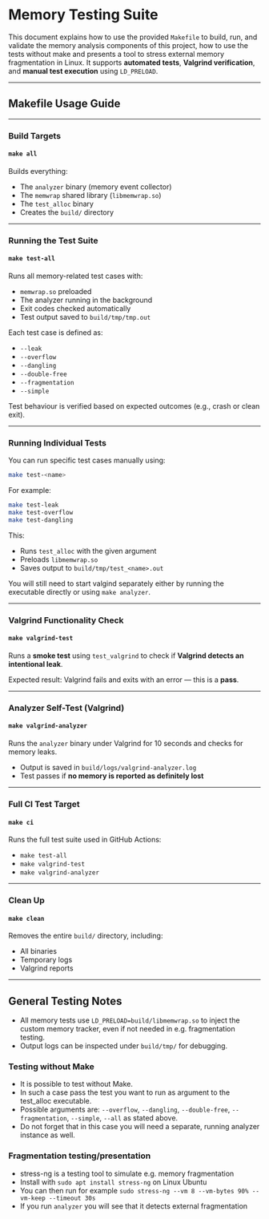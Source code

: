 # Memory Testing Suite

This document explains how to use the provided `Makefile` to build, run, and validate the memory analysis components of this project, how to use the tests without make and presents a tool to stress external memory fragmentation in Linux. It supports **automated tests**, **Valgrind verification**, and **manual test execution** using `LD_PRELOAD`.

---

## Makefile Usage Guide

---

### Build Targets

#### `make all`
Builds everything:
- The `analyzer` binary (memory event collector)
- The `memwrap` shared library (`libmemwrap.so`)
- The `test_alloc` binary
- Creates the `build/` directory

---

### Running the Test Suite

#### `make test-all`
Runs all memory-related test cases with:
- `memwrap.so` preloaded
- The analyzer running in the background
- Exit codes checked automatically
- Test output saved to `build/tmp/tmp.out`

Each test case is defined as:
- `--leak`
- `--overflow`
- `--dangling`
- `--double-free`
- `--fragmentation`
- `--simple`

Test behaviour is verified based on expected outcomes (e.g., crash or clean exit).

---

### Running Individual Tests

You can run specific test cases manually using:

```bash
make test-<name>
```

For example:
```bash
make test-leak
make test-overflow
make test-dangling
```

This:
- Runs `test_alloc` with the given argument
- Preloads `libmemwrap.so`
- Saves output to `build/tmp/test_<name>.out`

You will still need to start valgind separately either by running the executable directly or using `make analyzer`.

---

### Valgrind Functionality Check

#### `make valgrind-test`

Runs a **smoke test** using `test_valgrind` to check if **Valgrind detects an intentional leak**.

Expected result: Valgrind fails and exits with an error — this is a **pass**.

---

### Analyzer Self-Test (Valgrind)

#### `make valgrind-analyzer`

Runs the `analyzer` binary under Valgrind for 10 seconds and checks for memory leaks.

- Output is saved in `build/logs/valgrind-analyzer.log`
- Test passes if **no memory is reported as definitely lost**

---

### Full CI Test Target

#### `make ci`

Runs the full test suite used in GitHub Actions:
- `make test-all`
- `make valgrind-test`
- `make valgrind-analyzer`

---

### Clean Up

#### `make clean`

Removes the entire `build/` directory, including:
- All binaries
- Temporary logs
- Valgrind reports

---
## General Testing Notes

- All memory tests use `LD_PRELOAD=build/libmemwrap.so` to inject the custom memory tracker, even if not needed in e.g. fragmentation testing.
- Output logs can be inspected under `build/tmp/` for debugging.


### Testing without Make
- It is possible to test without Make.
- In such a case pass the test you want to run as argument to the test_alloc executable.
- Possible arguments are: `--overflow`, `--dangling`, `--double-free`, `--fragmentation`, `--simple`, `--all` as stated above.
- Do not forget that in this case you will need a separate, running analyzer instance as well.



### Fragmentation testing/presentation

-  stress-ng is a testing tool to simulate e.g. memory fragmentation
  - Install with `sudo apt install stress-ng` on Linux Ubuntu 
  - You can then run for example `sudo stress-ng --vm 8 --vm-bytes 90% --vm-keep --timeout 30s`
  - If you run `analyzer` you will see that it detects external fragmentation
